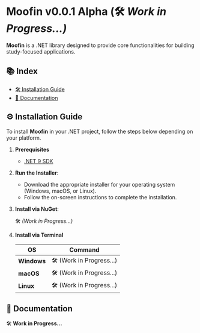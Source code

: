 # Moofin v0.0.1 Alpha (🛠️ *Work in Progress...)*

**Moofin** is a .NET library designed to provide core functionalities for building study-focused applications.

## 📚 Index

- [🛠️ Installation Guide](#-installation-guide)
- [📖 Documentation](#-documentation)

## ⚙️ Installation Guide

To install **Moofin** in your .NET project, follow the steps below depending on your platform.

1. **Prerequisites**
   - [.NET 9 SDK](https://dotnet.microsoft.com/download/dotnet/9.0)
   
2. **Run the Installer**:
   - Download the appropriate installer for your operating system (Windows, macOS, or Linux).
   - Follow the on-screen instructions to complete the installation.

3. **Install via NuGet**:

   🛠️ *(Work in Progress...)*

4. **Install via Terminal**
   
   | **OS**     | **Command**                       |
   |------------|-----------------------------------|
   | **Windows**| 🛠️ (Work in Progress...)         |
   | **macOS**  | 🛠️ (Work in Progress...)         |
   | **Linux**  | 🛠️ (Work in Progress...)         |

## 📑 Documentation

🛠️ **Work in Progress...**
